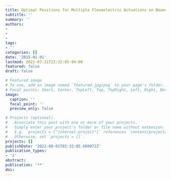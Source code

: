 ```yaml
---
title: Optimal Positions for Multiple Flexoelectric Actuations on Beams
subtitle: ''
summary: ''
authors:
- 
- 
- 
tags:
- ''
categories: []
date: '2015-01-01'
lastmod: 2022-07-31T22:32:05-04:00
featured: false
draft: false

# Featured image
# To use, add an image named `featured.jpg/png` to your page's folder.
# Focal points: Smart, Center, TopLeft, Top, TopRight, Left, Right, BottomLeft, Bottom, BottomRight.
image:
  caption: ''
  focal_point: ''
  preview_only: false

# Projects (optional).
#   Associate this post with one or more of your projects.
#   Simply enter your project's folder or file name without extension.
#   E.g. `projects = ["internal-project"]` references `content/project/deep-learning/index.md`.
#   Otherwise, set `projects = []`.
projects: []
publishDate: '2022-08-01T02:32:05.660072Z'
publication_types:
- '2'
abstract: 
publication: '**'
doi: 
---
```

